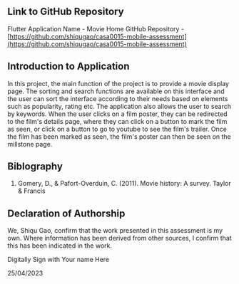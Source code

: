 <!---

---
title: "CASA0017: Web Architecture Final Assessment"
author: "Steven Gray"
date: "10 Dec 2021"
---

-->


## Link to GitHub Repository

Flutter Application Name -  Movie Home
GitHub Repository - [https://github.com/shiqugao/casa0015-mobile-assessment](https://github.com/shiqugao/casa0015-mobile-assessment)

## Introduction to Application

In this project, the main function of the project is to provide a movie display page. The sorting and search functions are available on this interface and the user can sort the interface according to their needs based on elements such as popularity, rating etc. The application also allows the user to search by keywords. When the user clicks on a film poster, they can be redirected to the film's details page, where they can click on a button to mark the film as seen, or click on a button to go to youtube to see the film's trailer. Once the film has been marked as seen, the film's poster can then be seen on the millstone page.

## Biblography
1. Gomery, D., & Pafort-Overduin, C. (2011). Movie history: A survey. Taylor & Francis




## Declaration of Authorship

We, Shiqu Gao, confirm that the work presented in this assessment is my own. Where information has been derived from other sources, I confirm that this has been indicated in the work.


Digitally Sign with Your name Here

25/04/2023
